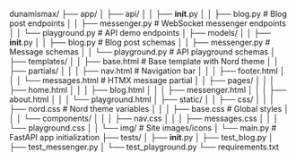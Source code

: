 dunamismax/
├── app/
│   ├── api/
│   │   ├── __init__.py
│   │   ├── blog.py          # Blog post endpoints
│   │   ├── messenger.py     # WebSocket messenger endpoints
│   │   └── playground.py    # API demo endpoints
│   ├── models/
│   │   ├── __init__.py
│   │   ├── blog.py          # Blog post schemas
│   │   ├── messenger.py     # Message schemas
│   │   └── playground.py    # API playground schemas
│   ├── templates/
│   │   ├── base.html        # Base template with Nord theme
│   │   ├── partials/
│   │   │   ├── nav.html     # Navigation bar
│   │   │   ├── footer.html
│   │   │   └── messages.html # HTMX message partial
│   │   ├── pages/
│   │   │   ├── home.html
│   │   │   ├── blog.html
│   │   │   ├── messenger.html
│   │   │   ├── about.html
│   │   │   └── playground.html
│   ├── static/
│   │   ├── css/
│   │   │   ├── nord.css     # Nord theme variables
│   │   │   ├── base.css     # Global styles
│   │   │   └── components/
│   │   │       ├── nav.css
│   │   │       ├── messages.css
│   │   │       └── playground.css
│   │   └── img/            # Site images/icons
│   └── main.py            # FastAPI app initialization
├── tests/
│   ├── __init__.py
│   ├── test_blog.py
│   ├── test_messenger.py
│   └── test_playground.py
└── requirements.txt

